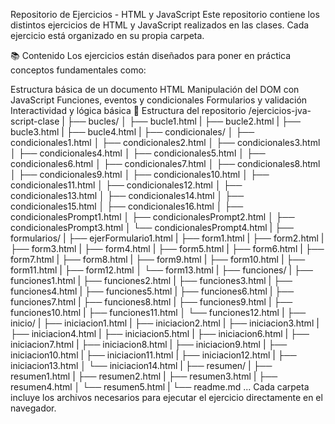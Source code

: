 Repositorio de Ejercicios - HTML y JavaScript
Este repositorio contiene los distintos ejercicios de HTML y JavaScript realizados en las clases. Cada ejercicio está organizado en su propia carpeta.

📚 Contenido
Los ejercicios están diseñados para poner en práctica conceptos fundamentales como:

Estructura básica de un documento HTML
Manipulación del DOM con JavaScript
Funciones, eventos y condicionales
Formularios y validación
Interactividad y lógica básica
📁 Estructura del repositorio
/ejercicios-jva-script-clase
|
├── bucles/
│   ├── bucle1.html
|   ├── bucle2.html
|   ├── bucle3.html
|   ├── bucle4.html
|
├── condicionales/
│   ├── condicionales1.html
│   ├── condicionales2.html
│   ├── condicionales3.html
│   ├── condicionales4.html
│   ├── condicionales5.html
│   ├── condicionales6.html
│   ├── condicionales7.html
│   ├── condicionales8.html
│   ├── condicionales9.html
│   ├── condicionales10.html
│   ├── condicionales11.html
│   ├── condicionales12.html
│   ├── condicionales13.html
│   ├── condicionales14.html
│   ├── condicionales15.html
│   ├── condicionales16.html
│   ├── condicionalesPrompt1.html
│   ├── condicionalesPrompt2.html
│   ├── condicionalesPrompt3.html
│   └── condicionalesPrompt4.html
|
├── formularios/
|   ├── ejerFormulario1.html
|   ├── form1.html
|   ├── form2.html
|   ├── form3.html
|   ├── form4.html
|   ├── form5.html
|   ├── form6.html
|   ├── form7.html
|   ├── form8.html
|   ├── form9.html
|   ├── form10.html
|   ├── form11.html
|   ├── form12.html
│   └── form13.html
|
├── funciones/
|   ├── funciones1.html
|   ├── funciones2.html
|   ├── funciones3.html
|   ├── funciones4.html
|   ├── funciones5.html
|   ├── funciones6.html
|   ├── funciones7.html
|   ├── funciones8.html
|   ├── funciones9.html
|   ├── funciones10.html
|   ├── funciones11.html
│   └── funciones12.html
|
├── inicio/
|   ├── iniciacion1.html
|   ├── iniciacion2.html
|   ├── iniciacion3.html
|   ├── iniciacion4.html
|   ├── iniciacion5.html
|   ├── iniciacion6.html
|   ├── iniciacion7.html
|   ├── iniciacion8.html
|   ├── iniciacion9.html
|   ├── iniciacion10.html
|   ├── iniciacion11.html
|   ├── iniciacion12.html
|   ├── iniciacion13.html
│   └── iniciacion14.html
|
├── resumen/
|   ├── resumen1.html
|   ├── resumen2.html
|   ├── resumen3.html
|   ├── resumen4.html
│   └── resumen5.html
|
└── readme.md
...
Cada carpeta incluye los archivos necesarios para ejecutar el ejercicio directamente en el navegador.